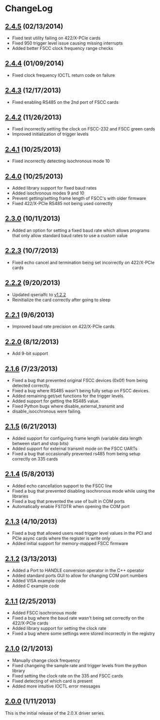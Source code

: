 # ChangeLog

## [2.4.5](https://github.com/commtech/serialfc-windows/releases/tag/v2.4.5) (02/13/2014)
- Fixed test utility failing on 422/X-PCIe cards
- Fixed 950 trigger level issue causing missing interrupts
- Added better FSCC clock frequency range checks

## [2.4.4](https://github.com/commtech/serialfc-windows/releases/tag/v2.4.4) (01/09/2014)
- Fixed clock frequency IOCTL return code on failure

## [2.4.3](https://github.com/commtech/serialfc-windows/releases/tag/v2.4.3) (12/17/2013)
- Fixed enabling RS485 on the 2nd port of FSCC cards

## [2.4.2](https://github.com/commtech/serialfc-windows/releases/tag/v2.4.2) (11/26/2013)
- Fixed incorrectly setting the clock on FSCC-232 and FSCC green cards
- Improved initialization of trigger levels

## [2.4.1](https://github.com/commtech/serialfc-windows/releases/tag/v2.4.1) (10/25/2013)
- Fixed incorrectly detecting isochronous mode 10

## [2.4.0](https://github.com/commtech/serialfc-windows/releases/tag/v2.4.0) (10/25/2013)
- Added library support for fixed baud rates
- Added isochronous modes 9 and 10
- Prevent getting/setting frame length of FSCC's with older firmware
- Fixed 422/X-PCIe RS485 not being used correctly

## [2.3.0](https://github.com/commtech/serialfc-windows/releases/tag/v2.3.0) (10/11/2013)
- Added an option for setting a fixed baud rate which allows programs that only allow standard baud rates to use a custom value

## [2.2.3](https://github.com/commtech/serialfc-windows/releases/tag/v2.2.3) (10/7/2013)
- Fixed echo cancel and termination being set incorrectly on 422/X-PCIe cards

## [2.2.2](https://github.com/commtech/serialfc-windows/releases/tag/v2.2.2) (9/20/2013)
- Updated qserialfc to 
[v1.2.2](https://github.com/commtech/qserialfc/releases/tag/v1.2.2)
- Reinitialize the card correctly after going to sleep

## [2.2.1](https://github.com/commtech/serialfc-windows/releases/tag/v2.2.1) (9/6/2013)
- Improved baud rate precision on 422/X-PCIe cards

## [2.2.0](https://github.com/commtech/serialfc-windows/releases/tag/v2.2.0) (8/12/2013)
- Add 9-bit support

## [2.1.6](https://github.com/commtech/serialfc-windows/releases/tag/v2.1.6) (7/23/2013)
- Fixed a bug that prevented original FSCC devices (0x0f) from being detected correctly.
- Fixed a bug where RS485 wasn't being fully setup on FSCC devices.
- Added remaining get/set functions for the trigger levels.
- Added support for getting the RS485 value.
- Fixed Python bugs where disable_external_transmit and 
- disable_isocchronous were failing.

## [2.1.5](https://github.com/commtech/serialfc-windows/releases/tag/v2.1.5) (6/21/2013)
- Added support for configuring frame length (variable data length between start and stop bits)
- Added support for external transmit mode on the FSCC UARTs
- Fixed a bug that occasionally prevented rs485 from being setup correctly on 335 cards

## [2.1.4](https://github.com/commtech/serialfc-windows/releases/tag/v2.1.4) (5/8/2013)
- Added echo cancellation support to the FSCC line
- Fixed a bug that prevented disabling isochronous mode while using the libraries
- Fixed a bug that prevented the use of built in COM ports
- Automatically enable FSTDTR when opening the COM port

## [2.1.3](https://github.com/commtech/serialfc-windows/releases/tag/v2.1.3) (4/10/2013)
- Fixed a bug that allowed users read trigger level values in the PCI and PCIe async cards where the register is write only
- Added initial support for memory-mapped FSCC firmware

## [2.1.2](https://github.com/commtech/serialfc-windows/releases/tag/v2.1.2) (3/13/2013)
- Added a Port to HANDLE conversion operator in the C++ operator
- Added standard ports GUI to allow for changing COM port numbers
- Added VISA example code
- Added C example code

## [2.1.1](https://github.com/commtech/serialfc-windows/releases/tag/v2.1.1) (2/25/2013)
- Added FSCC isochronous mode
- Fixed a bug where the baud rate wasn't being set correctly on the 422/X-PCIe cards
- Added library support for setting the clock rate
- Fixed a bug where some settings were stored incorrectly in the registry

## [2.1.0](https://github.com/commtech/serialfc-windows/releases/tag/v2.1.0) (2/1/2013)
- Manually change clock frequency
- Fixed changeing the sample rate and trigger levels from the python library
- Fixed setting the clock rate on the 335 and FSCC cards
- Fixed detecting of which card is present
- Added more intuitive IOCTL error messages

## [2.0.0](https://github.com/commtech/serialfc-windows/releases/tag/v2.0.0) (1/11/2013)
This is the initial release of the 2.0.X driver series.
